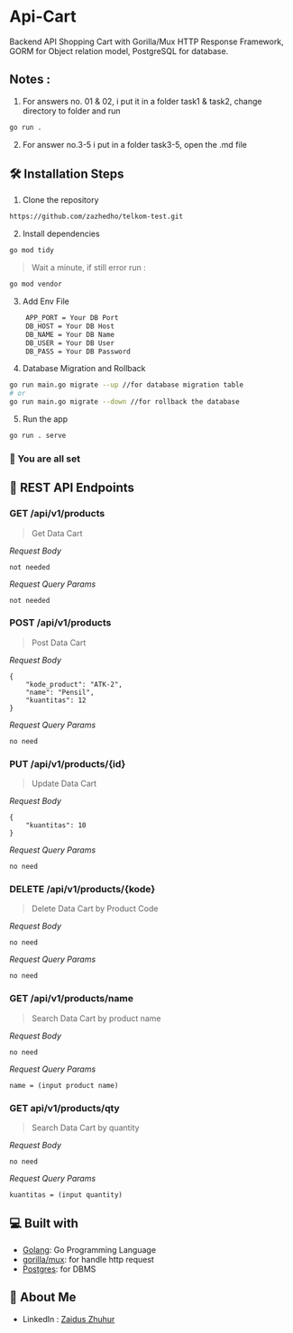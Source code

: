 # Api-Cart

Backend API Shopping Cart with Gorilla/Mux HTTP Response Framework, GORM for Object relation model, PostgreSQL for database.

## Notes :

1. For answers no. 01 & 02, i put it in a folder task1 & task2, change directory to folder and run

```bash
go run .
```

2. For answer no.3-5 i put in a folder task3-5, open the .md file

## 🛠️ Installation Steps

1. Clone the repository

```bash
https://github.com/zazhedho/telkom-test.git
```

2. Install dependencies

```bash
go mod tidy
```

> Wait a minute, if still error run :

```bash
go mod vendor
```

3. Add Env File

```sh
    APP_PORT = Your DB Port
    DB_HOST = Your DB Host
    DB_NAME = Your DB Name
    DB_USER = Your DB User
    DB_PASS = Your DB Password
```

4. Database Migration and Rollback

```bash
go run main.go migrate --up //for database migration table
# or
go run main.go migrate --down //for rollback the database
```

5. Run the app

```bash
go run . serve
```

### 🚀 You are all set

## 🔗 REST API Endpoints

### GET /api/v1/products

> Get Data Cart

_Request Body_

```
not needed
```

_Request Query Params_

```
not needed
```

### POST /api/v1/products

> Post Data Cart

_Request Body_

```
{
    "kode_product": "ATK-2",
    "name": "Pensil",
    "kuantitas": 12
}
```

_Request Query Params_

```
no need
```

### PUT /api/v1/products/{id}

> Update Data Cart

_Request Body_

```
{
    "kuantitas": 10
}
```

_Request Query Params_

```
no need
```

### DELETE /api/v1/products/{kode}

> Delete Data Cart by Product Code

_Request Body_

```
no need
```

_Request Query Params_

```
no need
```

### GET /api/v1/products/name

> Search Data Cart by product name

_Request Body_

```
no need
```

_Request Query Params_

```
name = (input product name)
```

### GET api/v1/products/qty

> Search Data Cart by quantity

_Request Body_

```
no need
```

_Request Query Params_

```
kuantitas = (input quantity)
```

## 💻 Built with

- [Golang](https://go.dev/): Go Programming Language
- [gorilla/mux](https://github.com/gorilla/mux): for handle http request
- [Postgres](https://www.postgresql.org/): for DBMS

## 🚀 About Me

- LinkedIn : [Zaidus Zhuhur](https://www.linkedin.com/in/zaidus-zhuhur/)
